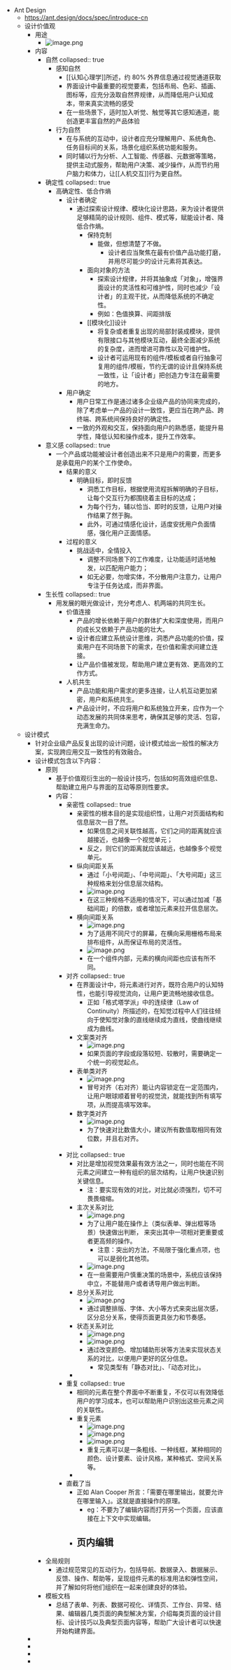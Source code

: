 - Ant Design
	- https://ant.design/docs/spec/introduce-cn
	- 设计价值观
		- 用途
			- ![image.png](../assets/image_1643180168627_0.png)
		- 内容
			- 自然
			  collapsed:: true
				- 感知自然
					- [[认知心理学]]所述，约 80% 外界信息通过视觉通道获取
					- 界面设计中最重要的视觉要素，包括布局、色彩、插画、图标等，应充分汲取自然界规律，从而降低用户认知成本，带来真实流畅的感受
					- 在一些场景下，适时加入听觉、触觉等其它感知通道，能创造更丰富自然的产品体验
				- 行为自然
					- 在与系统的互动中，设计者应充分理解用户、系统角色、任务目标间的关系，场景化组织系统功能和服务。
					- 同时辅以行为分析、人工智能、传感器、元数据等策略，提供主动式服务，帮助用户决策、减少操作，从而节约用户脑力和体力，让[[人机交互]]行为更自然。
			- 确定性
			  collapsed:: true
				- 高确定性、低合作熵
					- 设计者确定
						- 通过探索设计规律、模块化设计思路，来为设计者提供足够精简的设计规则、组件、模式等，赋能设计者、降低合作熵。
							- 保持克制
								- 能做，但想清楚了不做。
									- 设计者应当聚焦在最有价值产品功能打磨，并用尽可能少的设计元素将其表达。
							- 面向对象的方法
								- 探索设计规律，并将其抽象成「对象」，增强界面设计的灵活性和可维护性，同时也减少「设计者」的主观干扰，从而降低系统的不确定性。
								- 例如：色值换算、间距排版
							- [[模块化]]设计
								- 将复杂或者重复出现的局部封装成模块，提供有限接口与其他模块互动，最终全面减少系统的复杂度，进而增进可靠性以及可维护性。
								- 设计者可运用现有的组件/模板或者自行抽象可复用的组件/模板，节约无谓的设计且保持系统一致性，让「设计者」把创造力专注在最需要的地方。
					- 用户确定
						- 用户日常工作是通过诸多企业级产品的协同来完成的，除了考虑单一产品的设计一致性，更应当在跨产品、跨终端、跨系统间保持良好的确定性。
						- 一致的外观和交互，保持面向用户的熟悉感，能提升易学性，降低认知和操作成本，提升工作效率。
			- 意义感
			  collapsed:: true
				- 一个产品或功能被设计者创造出来不只是用户的需要，而更多是承载用户的某个工作使命。
					- 结果的意义
						- 明确目标，即时反馈
							- 洞悉工作目标，根据使用流程拆解明确的子目标，让每个交互行为都围绕着主目标的达成；
							- 为每个行为，辅以恰当、即时的反馈，让用户对操作结果了然于胸。
							- 此外，可通过情感化设计，适度安抚用户负面情感，强化用户正面情感。
					- 过程的意义
						- 挑战适中，全情投入
							- 调整不同场景下的工作难度，让功能适时适地触发，以匹配用户能力；
							- 如无必要，勿增实体，不分散用户注意力，让用户专注于任务达成，而非界面。
			- 生长性
			  collapsed:: true
				- 用发展的眼光做设计，充分考虑人、机两端的共同生长。
					- 价值连接
						- 产品的增长依赖于用户的群体扩大和深度使用，而用户的成长又依赖于产品功能的壮大。
						- 设计者应建立系统设计思维，洞悉产品功能的价值，探索用户在不同场景下的需求，在价值和需求间建立连接。
						- 让产品价值被发现，帮助用户建立更有效、更高效的工作方式。
					- 人机共生
						- 产品功能和用户需求的更多连接，让人机互动更加紧密，用户和系统共生。
						- 产品设计时，不应将用户和系统独立开来，应作为一个动态发展的共同体来思考，确保其足够的灵活、包容，充满生命力。
	- 设计模式
		- 针对企业级产品反复出现的设计问题，设计模式给出一般性的解决方案，实现跨应用交互一致性的有效融合。
		- 设计模式包含以下内容：
			- 原则
				- 基于价值观衍生出的一般设计技巧，包括如何高效组织信息、帮助建立用户与界面的互动等原则性要求。
				- 内容：
					- 亲密性
					  collapsed:: true
						- 亲密性的根本目的是实现组织性，让用户对页面结构和信息层次一目了然。
							- 如果信息之间关联性越高，它们之间的距离就应该越接近，也越像一个视觉单元；
							- 反之，则它们的距离就应该越远，也越像多个视觉单元。
						- 纵向间距关系
							- 通过「小号间距」、「中号间距」、「大号间距」这三种规格来划分信息层次结构。
							- ![image.png](../assets/image_1643702199122_0.png)
							- 在这三种规格不适用的情况下，可以通过加减「基础间距」的倍数，或者增加元素来拉开信息层次。
						- 横向间距关系
							- ![image.png](../assets/image_1643702375697_0.png)
							- 为了适用不同尺寸的屏幕，在横向采用栅格布局来排布组件，从而保证布局的灵活性。
							- ![image.png](../assets/image_1643702406342_0.png)
							- 在一个组件内部，元素的横向间距也应该有所不同。
					- 对齐
					  collapsed:: true
						- 在界面设计中，将元素进行对齐，既符合用户的认知特性，也能引导视觉流向，让用户更流畅地接收信息。
							- 正如「格式塔学派」中的连续律（Law of Continuity）所描述的，在知觉过程中人们往往倾向于使知觉对象的直线继续成为直线，使曲线继续成为曲线。
						- 文案类对齐
							- ![image.png](../assets/image_1643702690804_0.png)
							- 如果页面的字段或段落较短、较散时，需要确定一个统一的视觉起点。
						- 表单类对齐
							- ![image.png](../assets/image_1643702736035_0.png)
							- 冒号对齐（右对齐）能让内容锁定在一定范围内，让用户眼球顺着冒号的视觉流，就能找到所有填写项，从而提高填写效率。
						- 数字类对齐
							- ![image.png](../assets/image_1643702768982_0.png)
							- 为了快速对比数值大小，建议所有数值取相同有效位数，并且右对齐。
							-
					- 对比
					  collapsed:: true
						- 对比是增加视觉效果最有效方法之一，同时也能在不同元素之间建立一种有组织的层次结构，让用户快速识别关键信息。
							- 注：要实现有效的对比，对比就必须强烈，切不可畏畏缩缩。
						- 主次关系对比
							- ![image.png](../assets/image_1643702921198_0.png)
							- 为了让用户能在操作上（类似表单、弹出框等场景）快速做出判断， 来突出其中一项相对更重要或者更高频的操作。
								- 注意：突出的方法，不局限于强化重点项，也可以是弱化其他项。
							- ![image.png](../assets/image_1643702971790_0.png)
							- 在一些需要用户慎重决策的场景中，系统应该保持中立，不能替用户或者诱导用户做出判断。
						- 总分关系对比
							- ![image.png](../assets/image_1643704633897_0.png)
							- 通过调整排版、字体、大小等方式来突出层次感，区分总分关系，使得页面更具张力和节奏感。
						- 状态关系对比
							- ![image.png](../assets/image_1643705065778_0.png)
							- ![image.png](../assets/image_1643705077874_0.png)
							- 通过改变颜色、增加辅助形状等方法来实现状态关系的对比，以便用户更好的区分信息。
								- 常见类型有「静态对比」、「动态对比」。
						-
					- 重复
					  collapsed:: true
						- 相同的元素在整个界面中不断重复，不仅可以有效降低用户的学习成本，也可以帮助用户识别出这些元素之间的关联性。
						- 重复元素
							- ![image.png](../assets/image_1643705143814_0.png)
							- ![image.png](../assets/image_1643705152754_0.png)
							- ![image.png](../assets/image_1643705163889_0.png)
							- 重复元素可以是一条粗线、一种线框，某种相同的颜色、设计要素、设计风格，某种格式、空间关系等。
						-
					- 直截了当
						- 正如 Alan Cooper 所言：「需要在哪里输出，就要允许在哪里输入」。这就是直接操作的原理。
							- eg：不要为了编辑内容而打开另一个页面，应该直接在上下文中实现编辑。
						- 页内编辑
							-
			- 全局规则
				- 通过规范常见的互动行为，包括导航、数据录入、数据展示、反馈、操作、帮助等，呈现组件元素的标准用法和弹性空间，并了解如何将他们组织在一起来创建良好的体验。
			- 模板文档
				- 总结了表单、列表、数据可视化、详情页、工作台、异常、结果、编辑器几类页面的典型解决方案，介绍每类页面的设计目标、设计技巧以及典型页面内容等，帮助广大设计者可以快速开始构建界面。
		-
		-
		-
		-